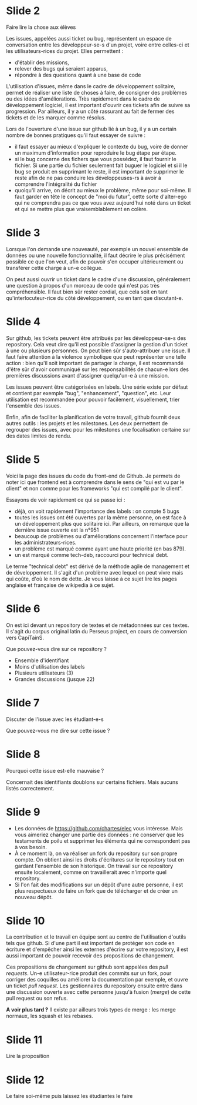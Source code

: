 # Slide 2

Faire lire la chose aux élèves

Les issues, appelées aussi ticket ou bug, représentent un espace de conversation entre les développeur-se-s d'un projet, voire entre celles-ci et les utilisateurs-rices du projet. Elles permettent :

- d'établir des missions,
- relever des bugs qui seraient apparus,
- répondre à des questions quant à une base de code

L'utilisation d'issues, même dans le cadre de développement solitaire, permet de réaliser une liste de choses à faire, de consigner des problèmes ou des idées d'améliorations. Très rapidement dans le cadre de développement logiciel, il est important d'ouvrir ces tickets afin de suivre sa progression. Par ailleurs, il y a un côté rassurant au fait de fermer des tickets et de les marquer comme résolus.

Lors de l'ouverture d'une issue sur github lié à un bug, il y a un certain nombre de bonnes pratiques qu'il faut essayer de suivre :

- il faut essayer au mieux d'expliquer le contexte du bug, voire de donner un maximum d'information pour reproduire le bug étape par étape.
- si le bug concerne des fichers que vous possédez, il faut fournir le fichier. Si une partie du fichier seulement fait buguer le logiciel et si il le bug se produit en supprimant le reste, il est important de supprimer le reste afin de ne pas conduire les développeuses-rs à avoir à comprendre l'intégralité du fichier
- quoiqu'il arrive, on décrit au mieux le problème, même pour soi-même. Il faut garder en tête le concept de "moi du futur", cette sorte d'alter-ego qui ne comprendra pas ce que vous avez aujourd'hui noté dans un ticket et qui se mettre plus que vraisemblablement en colère.

# Slide 3

Lorsque l'on demande une nouveauté, par exemple un nouvel ensemble de données ou une nouvelle fonctionnalité, il faut décrire le plus précisément possible ce que l'on veut, afin de pouvoir s'en occuper ultérieurement ou transférer cette charge à un-e collègue.

On peut aussi ouvrir un ticket dans le cadre d'une discussion, généralement une question à propos d'un morceau de code qui n'est pas très compréhensible. Il faut bien sûr rester cordial, que cela soit en tant qu'interlocuteur-rice du côté développement, ou en tant que discutant-e.

# Slide 4

Sur github, les tickets peuvent être attribués par les développeur-se-s des repository. Cela veut dire qu'il est possible d'assigner la gestion d'un ticket à une ou plusieurs personnes. On peut bien sûr s'auto-attribuer une issue. Il faut faire attention à la violence symbolique que peut représenter une telle action : bien qu'il soit important de partager la charge, il est recommandé d'être sûr d'avoir communiqué sur les responsabilités de chacun-e lors des premières discussions avant d'assigner quelqu'un-e à une mission.

Les issues peuvent être catégorisées en labels. Une série existe par défaut et contient par exemple "bug", "enhancement", "question", etc. Leur utilisation est recommandée pour pouvoir facilement, visuellement, trier l'ensemble des issues.

Enfin, afin de faciliter la planification de votre travail, github fournit deux autres outils : les projets et les milestones. Les deux permettent de regrouper des issues, avec pour les milestones une focalisation certaine sur des dates limites de rendu.

# Slide 5

Voici la page des issues du code du front-end de Github. Je permets de noter ici que frontend est à comprendre dans le sens de "qui est vu par le client" et non comme pour les frameworks "qui est compilé par le client".

Essayons de voir rapidement ce qui se passe ici :
- déjà, on voit rapidement l'importance des labels : on compte 5 bugs
- toutes les issues ont été ouvertes par la même personne, on est face à un développement plus que solitaire ici. Par ailleurs, on remarque que la dernière issue ouverte est la n°951
- beaucoup de problèmes ou d'améliorations concernent l'interface pour les administrateurs-rices.
- un problème est marqué comme ayant une haute priorité (en bas 879).
- un est marqué comme tech-deb, raccourci pour technical debt.

Le terme "technical debt" est dérivé de la méthode agile de management et de développement. Il s'agit d'un problème avec lequel on peut vivre mais qui coûte, d'où le nom de dette. Je vous laisse à ce sujet lire les pages anglaise et française de wikipedia à ce sujet.

# Slide 6

On est ici devant un repository de textes et de métadonnées sur ces textes. Il s'agit du corpus original latin du Perseus project, en cours de conversion vers CapiTainS.

Que pouvez-vous dire sur ce repository ?

- Ensemble d'identifiant
- Moins d'utilisation des labels
- Plusieurs utilisateurs (3)
- Grandes discussions (jusque 22)

# Slide 7

Discuter de l'issue avec les étudiant-e-s

Que pouvez-vous me dire sur cette issue ?

# Slide 8

Pourquoi cette issue est-elle mauvaise ?

Concernait des identifiants doublons sur certains fichiers. Mais aucuns listés correctement.

# Slide 9


- Les données de https://github.com/chartes/elec vous intéresse. Mais vous aimeriez changer une partie des données : ne conserver que les testaments de poilu et supprimer les éléments qui ne correspondent pas à vos besoin.
- À ce moment là, on va réaliser un fork du repository sur son propre compte. On obtient ainsi les droits d'écritures sur le repository tout en gardant l'ensemble de son historique. On travail sur ce repository ensuite localement, comme on travaillerait avec n'importe quel repository.
- Si l'on fait des modifications sur un dépôt d'une autre personne, il est plus respectueux de faire un fork que de télécharger et de créer un nouveau dépôt.

# Slide 10

La contribution et le travail en équipe sont au centre de l'utilisation d'outils tels que github. Si d'une part il est important de protéger son code en écriture et d'empêcher ainsi les externes d'écrire sur votre repository, il est aussi important de pouvoir recevoir des propositions de changement.

Ces propositions de changement sur github sont appelées des *pull requests*. Un-e utilisateur-rice produit des commits sur un fork, pour corriger des coquilles ou améliorer la documentation par exemple, et ouvre un ticket *pull request*. Les gestionnaires du repository ensuite entre dans une discussion ouverte avec cette personne jusqu'à fusion (*merge*) de cette pull request ou son refus. 


**A voir plus tard ?** Il existe par ailleurs trois types de merge : les merge normaux, les squash et les rebases.

# Slide 11

Lire la proposition

# Slide 12

Le faire soi-même puis laissez les étudiantes le faire